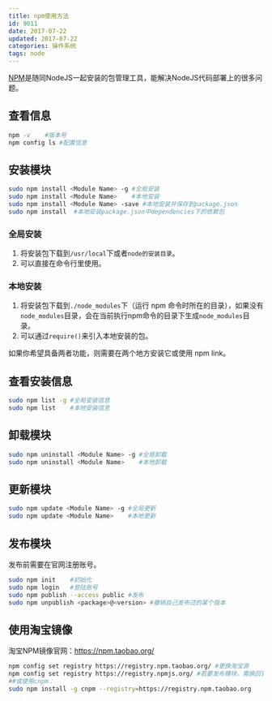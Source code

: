 ```yaml
---
title: npm使用方法
id: 9011
date: 2017-07-22
updated: 2017-07-22
categories: 操作系统
tags: node
---
```


[NPM](https://www.npmjs.com/)是随同NodeJS一起安装的包管理工具，能解决NodeJS代码部署上的很多问题。
<!--more-->

## 查看信息
```bash
npm -v    #版本号
npm config ls #配置信息
```

## 安装模块
```bash
sudo npm install <Module Name> -g #全局安装
sudo npm install <Module Name>    #本地安装
sudo npm install <Module Name> -save #本地安装并保存到package.json
sudo npm install  #本地安装package.json中dependencies下的依赖包
```
### 全局安装
1. 将安装包下载到`/usr/local`下或者`node的安装目录`。
2. 可以直接在命令行里使用。

### 本地安装
1. 将安装包下载到`./node_modules`下（运行 npm 命令时所在的目录），如果没有`node_modules`目录，会在当前执行npm命令的目录下生成`node_modules`目录。
2. 可以通过``require()``来引入本地安装的包。

如果你希望具备两者功能，则需要在两个地方安装它或使用 npm link。

## 查看安装信息
```bash
sudo npm list -g #全局安装信息
sudo npm list    #本地安装信息
```

## 卸载模块
```bash
sudo npm uninstall <Module Name> -g #全局卸载
sudo npm uninstall <Module Name>    #本地卸载
```

## 更新模块
```bash
sudo npm update <Module Name> -g #全局更新
sudo npm update <Module Name>    #本地更新
```

## 发布模块
发布前需要在官网注册账号。
```bash
sudo npm init    #初始化
sudo npm login   #登陆账号
sudo npm publish --access public #发布
sudo npm unpublish <package>@<version> #撤销自己发布过的某个版本
```

## 使用淘宝镜像
淘宝NPM镜像官网：https://npm.taobao.org/
```bash
npm config set registry https://registry.npm.taobao.org/ #更换淘宝源
npm config set registry https://registry.npmjs.org/ #若要发布模块，需换回官方源
##或使用cnpm：
sudo npm install -g cnpm --registry=https://registry.npm.taobao.org
```
